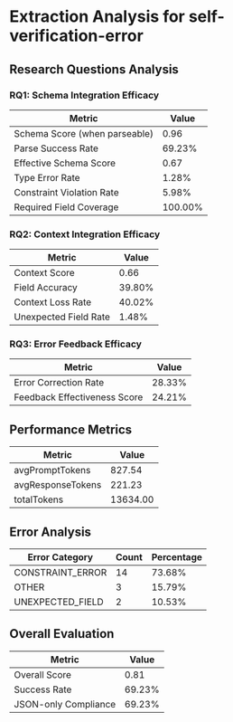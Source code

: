 # Extraction Analysis for self-verification-error

## Research Questions Analysis

### RQ1: Schema Integration Efficacy

| Metric | Value |
|--------|-------|
| Schema Score (when parseable) | 0.96 |
| Parse Success Rate | 69.23% |
| Effective Schema Score | 0.67 |
| Type Error Rate | 1.28% |
| Constraint Violation Rate | 5.98% |
| Required Field Coverage | 100.00% |

### RQ2: Context Integration Efficacy

| Metric | Value |
|--------|-------|
| Context Score | 0.66 |
| Field Accuracy | 39.80% |
| Context Loss Rate | 40.02% |
| Unexpected Field Rate | 1.48% |

### RQ3: Error Feedback Efficacy

| Metric | Value |
|--------|-------|
| Error Correction Rate | 28.33% |
| Feedback Effectiveness Score | 24.21% |

## Performance Metrics

| Metric | Value |
|--------|-------|
| avgPromptTokens | 827.54 |
| avgResponseTokens | 221.23 |
| totalTokens | 13634.00 |

## Error Analysis

| Error Category | Count | Percentage |
|---------------|-------|------------|
| CONSTRAINT_ERROR | 14 | 73.68% |
| OTHER | 3 | 15.79% |
| UNEXPECTED_FIELD | 2 | 10.53% |

## Overall Evaluation

| Metric | Value |
|--------|-------|
| Overall Score | 0.81 |
| Success Rate | 69.23% |
| JSON-only Compliance | 69.23% |
